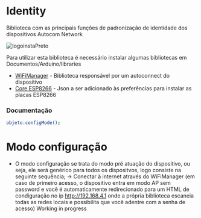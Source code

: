 # Identity
Biblioteca com as principais funções de padronização de identidade dos dispositivos Autocom Network

![logoinstaPreto](https://user-images.githubusercontent.com/37492251/96631249-72a61180-12ec-11eb-9e36-5902f3db2d9c.png)

Para utilizar esta biblioteca é necessário instalar algumas bibliotecas em Documentos/Arduino/libraries
 * [WiFiManager] - Biblioteca responsável por um autoconnect do dispositivo
 * [Core ESP8266] - Json a ser adicionado às preferências para instalar as placas ESP8266
 
 [WiFiManager]: <https://github.com/tzapu/WiFiManager.git>
 [Core ESP8266]: <https://arduino.esp8266.com/stable/package_esp8266com_index.json>
 
 ### Documentação
 
 ```sh
objeto.configMode();
```

# Modo configuração
- O modo configuração se trata do modo pré atuação do dispositivo, ou seja, ele será genérico para todos os dispositvos, logo consiste na seguinte sequência;
-> Conectar à internet através do WiFiManager (em caso de primeiro acesso, o dispositivo entra em modo AP sem password e você é automaticamente redirecionado para um HTML de condiguração no ip http://192.168.4.1 onde a própria biblioteca escaneia todas as redes locais e possibilita que você adentre com a senha de acesso)
Working in progress

